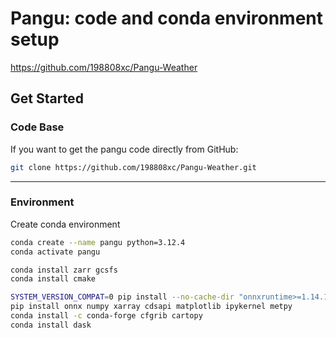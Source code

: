 # Pangu: code and conda environment setup

<https://github.com/198808xc/Pangu-Weather>

## Get Started

### Code Base

If you want to get the pangu code directly from GitHub:

```bash
git clone https://github.com/198808xc/Pangu-Weather.git
```

---

### Environment

Create conda environment

```bash
conda create --name pangu python=3.12.4
conda activate pangu

conda install zarr gcsfs
conda install cmake

SYSTEM_VERSION_COMPAT=0 pip install --no-cache-dir "onnxruntime>=1.14.1"
pip install onnx numpy xarray cdsapi matplotlib ipykernel metpy
conda install -c conda-forge cfgrib cartopy
conda install dask
```
